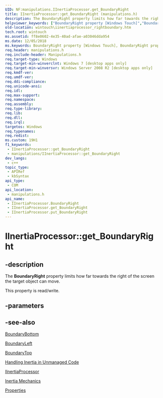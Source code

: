 ```yaml
---
UID: NF:manipulations.IInertiaProcessor.get_BoundaryRight
title: IInertiaProcessor::get_BoundaryRight (manipulations.h)
description: The BoundaryRight property limits how far towards the right of the screen the target object can move.
helpviewer_keywords: ["BoundaryRight property [Windows Touch]","BoundaryRight property [Windows Touch]","IInertiaProcessor interface","IInertiaProcessor interface [Windows Touch]","BoundaryRight property","IInertiaProcessor.BoundaryRight","IInertiaProcessor.get_BoundaryRight","IInertiaProcessor::BoundaryRight","IInertiaProcessor::get_BoundaryRight","IInertiaProcessor::put_BoundaryRight","get_BoundaryRight","manipulations/IInertiaProcessor::BoundaryRight","manipulations/IInertiaProcessor::get_BoundaryRight","manipulations/IInertiaProcessor::put_BoundaryRight","wintouch.iinertiaprocessor_rightboundary"]
old-location: wintouch\iinertiaprocessor_rightboundary.htm
tech.root: wintouch
ms.assetid: ff8e0602-4e35-40ad-afae-a03046dda954
ms.date: 12/05/2018
ms.keywords: BoundaryRight property [Windows Touch], BoundaryRight property [Windows Touch],IInertiaProcessor interface, IInertiaProcessor interface [Windows Touch],BoundaryRight property, IInertiaProcessor.BoundaryRight, IInertiaProcessor.get_BoundaryRight, IInertiaProcessor::BoundaryRight, IInertiaProcessor::get_BoundaryRight, IInertiaProcessor::put_BoundaryRight, get_BoundaryRight, manipulations/IInertiaProcessor::BoundaryRight, manipulations/IInertiaProcessor::get_BoundaryRight, manipulations/IInertiaProcessor::put_BoundaryRight, wintouch.iinertiaprocessor_rightboundary
req.header: manipulations.h
req.include-header: Manipulations.h
req.target-type: Windows
req.target-min-winverclnt: Windows 7 [desktop apps only]
req.target-min-winversvr: Windows Server 2008 R2 [desktop apps only]
req.kmdf-ver: 
req.umdf-ver: 
req.ddi-compliance: 
req.unicode-ansi: 
req.idl: 
req.max-support: 
req.namespace: 
req.assembly: 
req.type-library: 
req.lib: 
req.dll: 
req.irql: 
targetos: Windows
req.typenames: 
req.redist: 
ms.custom: 19H1
f1_keywords:
 - IInertiaProcessor::get_BoundaryRight
 - manipulations/IInertiaProcessor::get_BoundaryRight
dev_langs:
 - c++
topic_type:
 - APIRef
 - kbSyntax
api_type:
 - COM
api_location:
 - manipulations.h
api_name:
 - IInertiaProcessor.BoundaryRight
 - IInertiaProcessor.get_BoundaryRight
 - IInertiaProcessor.put_BoundaryRight
---
```


# IInertiaProcessor::get_BoundaryRight


## -description

The <b>BoundaryRight</b> property limits how far towards the right of the screen the target object can move.

This property is read/write.

## -parameters

## -see-also

<a href="https://docs.microsoft.com/windows/desktop/api/manipulations/nf-manipulations-iinertiaprocessor-get_boundarybottom">BoundaryBottom</a>



<a href="https://docs.microsoft.com/windows/desktop/api/manipulations/nf-manipulations-iinertiaprocessor-get_boundaryleft">BoundaryLeft</a>



<a href="https://docs.microsoft.com/windows/desktop/api/manipulations/nf-manipulations-iinertiaprocessor-get_boundarytop">BoundaryTop</a>



<a href="https://docs.microsoft.com/windows/desktop/wintouch/handling-inertia-in-unmanaged-code">Handling Inertia in Unmanaged Code</a>



<a href="https://docs.microsoft.com/windows/desktop/api/manipulations/nn-manipulations-iinertiaprocessor">IInertiaProcessor</a>



<a href="https://docs.microsoft.com/windows/desktop/wintouch/inertia-mechanics">Inertia Mechanics</a>



<a href="https://docs.microsoft.com/windows/desktop/wintouch/iinertiaprocessor-properties">Properties</a>

